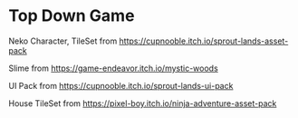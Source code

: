 # Top Down Game

Neko Character, TileSet from https://cupnooble.itch.io/sprout-lands-asset-pack

Slime from https://game-endeavor.itch.io/mystic-woods

UI Pack from https://cupnooble.itch.io/sprout-lands-ui-pack

House TileSet from https://pixel-boy.itch.io/ninja-adventure-asset-pack
